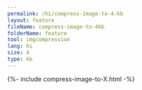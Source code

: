 ```yaml
---
permalink: /hi/compress-image-to-4-kb
layout: feature
fileName: compress-image-to-4kb
folderName: feature
tool: imgcompression
lang: hi
size: 4
type: kb
---
```


{%- include compress-image-to-X.html -%}
